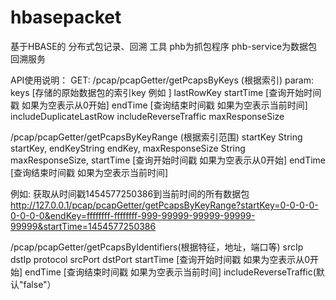 # hbasepacket
基于HBASE的 分布式包记录、回溯 工具
phb为抓包程序
phb-service为数据包回溯服务


API使用说明：
GET:
/pcap/pcapGetter/getPcapsByKeys (根据索引)
    param:
	keys        [存储的原始数据包的索引key  例如 ]
	lastRowKey
	startTime   [查询开始时间戳  如果为空表示从0开始]
	endTime     [查询结束时间戳  如果为空表示当前时间]
	includeDuplicateLastRow
	includeReverseTraffic
	maxResponseSize
	
/pcap/pcapGetter/getPcapsByKeyRange (根据索引范围)
    startKey String startKey,
	endKeyString endKey,
	maxResponseSize String maxResponseSize,
	startTime   [查询开始时间戳  如果为空表示从0开始]
	endTime     [查询结束时间戳  如果为空表示当前时间]

例如:
获取从时间戳1454577250386到当前时间的所有数据包
http://127.0.0.1/pcap/pcapGetter/getPcapsByKeyRange?startKey=0-0-0-0-0-0-0-0&endKey=ffffffff-ffffffff-999-99999-99999-99999-99999&startTime=1454577250386
		
/pcap/pcapGetter/getPcapsByIdentifiers(根据特征，地址，端口等)
    srcIp
	dstIp
	protocol
	srcPort
	dstPort
	startTime   [查询开始时间戳  如果为空表示从0开始]
	endTime     [查询结束时间戳  如果为空表示当前时间]
	includeReverseTraffic(默认"false"）